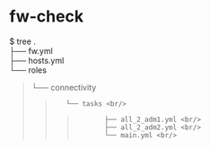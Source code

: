 # fw-check

$ tree
. <br/>
├── fw.yml <br/>
├── hosts.yml <br/>
└── roles <br/>
>    └── connectivity <br/>
>>        └── tasks <br/>
>>>            ├── all_2_adm1.yml <br/>
>>>            ├── all_2_adm2.yml <br/>
>>>            └── main.yml <br/>
            

